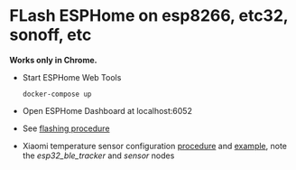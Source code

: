 # FLash ESPHome on esp8266, etc32, sonoff, etc

**Works only in Chrome.**

- Start ESPHome Web Tools

  ```console
  docker-compose up
  ```

- Open ESPHome Dashboard at localhost:6052

- See [flashing procedure](https://www.youtube.com/watch?v=mj-24SZLQKk)

- Xiaomi temperature sensor configuration [procedure](https://youtu.be/mj-24SZLQKk?t=449) and [example](./esp32.yaml), note the _esp32_ble_tracker_ and _sensor_ nodes
